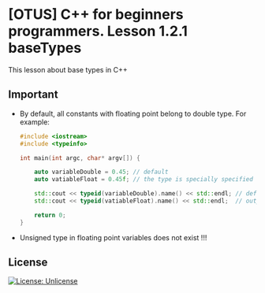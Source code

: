 # [OTUS] C++ for beginners programmers. Lesson 1.2.1 baseTypes 

This lesson about base types in C++

## Important

* By default, all constants with floating point belong to double type. For example:
    ```cpp
    #include <iostream>
    #include <typeinfo>

    int main(int argc, char* argv[]) {

        auto variableDouble = 0.45; // default
        auto vatiableFloat = 0.45f; // the type is specially specified here by the f character after initialize number
    
        std::cout << typeid(variableDouble).name() << std::endl; // default output will be: d
        std::cout << typeid(vatiableFloat).name() << std::endl;  // output will be: f

        return 0;
    }
    ```
* Unsigned type in floating point variables does not exist !!!


## License
[![License: Unlicense](https://img.shields.io/badge/license-Unlicense-blue.svg)](http://unlicense.org/)
